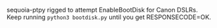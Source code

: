 sequoia-ptpy rigged to attempt EnableBootDisk for Canon DSLRs.  
Keep running `python3 bootdisk.py` until you get RESPONSECODE=OK.  
